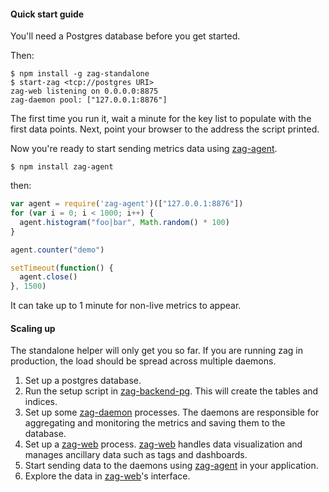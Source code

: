 #### Quick start guide

You'll need a Postgres database before you get started.

Then:

    $ npm install -g zag-standalone
    $ start-zag <tcp://postgres URI>
    zag-web listening on 0.0.0.0:8875
    zag-daemon pool: ["127.0.0.1:8876"]

The first time you run it, wait a minute for the key list to populate
with the first data points.
Next, point your browser to the address the script printed.

Now you're ready to start sending metrics data using [zag-agent][agent].

    $ npm install zag-agent

then:

```javascript
var agent = require('zag-agent')(["127.0.0.1:8876"])
for (var i = 0; i < 1000; i++) {
  agent.histogram("foo|bar", Math.random() * 100)
}

agent.counter("demo")

setTimeout(function() {
  agent.close()
}, 1500)
```

It can take up to 1 minute for non-live metrics to appear.

#### Scaling up

The standalone helper will only get you so far. If you are running zag in
production, the load should be spread across multiple daemons.

  1. Set up a postgres database.
  2. Run the setup script in [zag-backend-pg][backend].
    This will create the tables and indices.
  3. Set up some [zag-daemon][daemon] processes.
    The daemons are responsible for aggregating and monitoring the metrics and
    saving them to the database.
  4. Set up a [zag-web][web] process. [zag-web][web] handles data visualization
    and manages ancillary data such as tags and dashboards.
  5. Start sending data to the daemons using [zag-agent][agent] in your application.
  6. Explore the data in [zag-web][web]'s interface.

[agent]:   https://github.com/Voxer/zag/tree/master/agent
[backend]: https://github.com/Voxer/zag/tree/master/backend-pg
[daemon]:  https://github.com/Voxer/zag/tree/master/daemon
[web]:     https://github.com/Voxer/zag/tree/master/web

